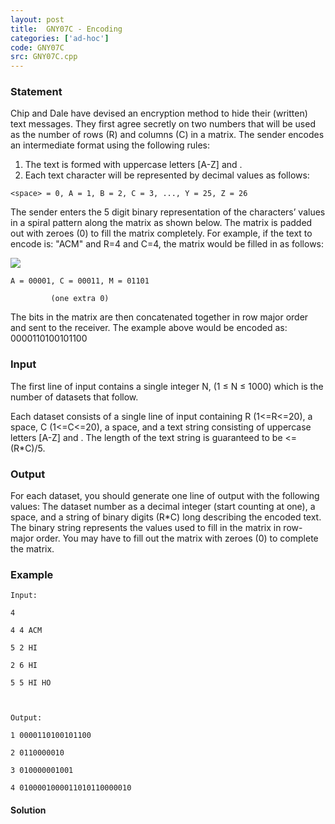 ```yaml
---
layout: post
title:  GNY07C - Encoding
categories: ['ad-hoc']
code: GNY07C
src: GNY07C.cpp
---
```


### **Statement**

Chip and Dale have devised an encryption method to hide their (written) text
messages. They first agree secretly on two numbers that will be used as the
number of rows (R) and columns (C) in a matrix. The sender encodes an
intermediate format using the following rules:

  1. The text is formed with uppercase letters [A-Z] and <space>. 
  2. Each text character will be represented by decimal values as follows: 

`<space> = 0, A = 1, B = 2, C = 3, ..., Y = 25, Z = 26`

The sender enters the 5 digit binary representation of the characters’ values
in a spiral pattern along the matrix as shown below. The matrix is padded out
with zeroes (0) to fill the matrix completely. For example, if the text to
encode is: "ACM" and R=4 and C=4, the matrix would be filled in as follows:

![](https://www.spoj.com/content/marcog:GNY07_matrix.png)

    
    
    A = 00001, C = 00011, M = 01101
             (one extra 0)

The bits in the matrix are then concatenated together in row major order and
sent to the receiver. The example above would be encoded as: 0000110100101100

### Input

The first line of input contains a single integer N, (1 ≤ N ≤ 1000) which is
the number of datasets that follow.

Each dataset consists of a single line of input containing R (1<=R<=20), a
space, C (1<=C<=20), a space, and a text string consisting of uppercase
letters [A-Z] and <space>. The length of the text string is guaranteed to be
<= (R*C)/5.

### Output

For each dataset, you should generate one line of output with the following
values: The dataset number as a decimal integer (start counting at one), a
space, and a string of binary digits (R*C) long describing the encoded text.
The binary string represents the values used to fill in the matrix in row-
major order. You may have to fill out the matrix with zeroes (0) to complete
the matrix.

### Example

    
    
    Input:
    4
    4 4 ACM
    5 2 HI
    2 6 HI
    5 5 HI HO
    
    Output:
    1 0000110100101100
    2 0110000010
    3 010000001001
    4 0100001000011010110000010
    



#### **Solution**



